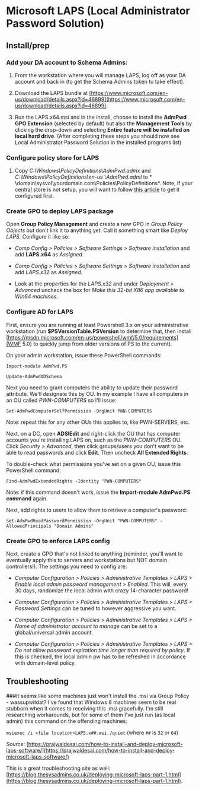 # Microsoft LAPS (Local Administrator Password Solution)

## Install/prep

### Add your DA account to Schema Admins:

1. From the workstation where you will manage LAPS, log off as your DA account and back in (to get the Schema Admins token to take effect). 
 
2. Download the LAPS bundle at [https://www.microsoft.com/en-us/download/details.aspx?id=46899](https://www.microsoft.com/en-us/download/details.aspx?id=46899). 
 
3. Run the LAPS.x64.msi and in the install, choose to install the **AdmPwd GPO Extension** (selected by default) but also the **Management Tools** by clicking the drop-down and selecting **Entire feature will be installed on local hard drive**.  (After completing these steps you should now see Local Administrator Password Solution in the installed programs list)
 
### Configure policy store for LAPS

1. Copy *C:\Windows\PolicyDefinitions\AdmPwd.admx* and *C:\Windows\PolicyDefinitions\en-us
\AdmPwd.adml* to * \\domain\sysvol\yourdomain.com\Policies\PolicyDefinitions\*.  Note, if your central store is not setup, you will want to follow [this article](https://support.microsoft.com/en-us/help/929841/how-to-create-the-central-store-for-group-policy-administrative-template-files-in-windows-vista) to get it configured first.
 
### Create GPO to deploy LAPS package
 
Open **Group Policy Management** and create a new GPO in *Group Policy Objects* but don't link it to anything yet.  Call it something smart like *Deploy LAPS*.  Configure it like so:
 
* *Comp Config > Policies > Software Settings > Software installation* and add **LAPS.x64** as *Assigned*.
 
* *Comp Config > Policies > Software Settings > Software installation* and add *LAPS.x32* as *Assigned*.
 
 * Look at the properties for the *LAPS.x32* and under *Deployment > Advanced* uncheck the box for *Make this 32-bit X86 app available to Win64 machines*.
 
 
### Configure AD for LAPS

First, ensure you are running at least Powershell 3.x on your administrative workstation (run **$PSVersionTable.PSVersion** to determine that, then install [https://msdn.microsoft.com/en-us/powershell/wmf/5.0/requirements](WMF 5.0) to quickly jump from older versions of PS to the current). 
 
On your admin workstation, issue these PowerShell commands:
 
`Import-module AdmPwd.PS`

`Update-AdmPwdADSchema`
 
 Next you need to grant computers the ability to update their password attribute.  We'll designate this by OU.  In my example I have all computers in an OU called *PWN-COMPUTERS* so I'll issue:
 
`Set-AdmPwdComputerSelfPermission -OrgUnit PWN-COMPUTERS`
 
Note: repeat this for any other OUs this applies to, like PWN-SERVERS, etc.
 
Next, on a DC, open **ADSIEdit** and right-click the OU that has computer accounts you're installing LAPS on, such as the *PWN-COMPUTERS* OU.  Click *Security > Advanced*, then click groups/users you don't want to be able to read passwords and click **Edit**.  Then uncheck **All Extended Rights**. 
 
To double-check what permissions you've set on a given OU, issue this PowerShell command:
 
`Find-AdmPwdExtendedRights -Identity "PWN-COMPUTERS"`
 
Note: if this command doesn't work, issue the **Import-module AdmPwd.PS command** again.
 
Next, add rights to users to allow them to retrieve a computer's password:
 
`Set-AdmPwdReadPasswordPermission -OrgUnit "PWN-COMPUTERS" -AllowedPrincipals "Domain Admins"`
  
### Create GPO to enforce LAPS config
Next, create a GPO that's not linked to anything (reminder, you'll want to eventually apply this to servers and workstations but NOT domain controllers!).  The settings you need to config are:
 
* *Computer Configuration > Policies > Administrative Templates > LAPS > Enable local admin password management > Enabled*.  This will, every 30 days, randomize the local admin with crazy 14-character password!
 
* *Computer Configuration > Policies > Administrative Templates > LAPS > Password Settings* can be tuned to however aggressive you want.
 
* *Computer Configuration > Policies > Administrative Templates > LAPS > Name of administrator account to manage* can be set to a global/universal admin account. 
 
* *Computer Configuration > Policies > Administrative Templates > LAPS > Do not allow password expiration time longer than required by policy*.  If this is checked, the local admin pw has to be refreshed in accordance with domain-level policy.

## Troubleshooting

###It seems like some machines just won't install the .msi via Group Policy - wassupwitdat?
I've found that Windows 8 machines seem to be real stubborn when it comes to receiving this .msi gracefully.  I'm still researching workarounds, but for some of them I've just run (as local admin) this command on the offending machines:

`msiexec /i <file location>LAPS.x##.msi /quiet` (where `##` is `32` or `64`)

*Source:* [https://prajwaldesai.com/how-to-install-and-deploy-microsoft-laps-software/](https://prajwaldesai.com/how-to-install-and-deploy-microsoft-laps-software/)

This is a great troubleshooting site as well: [https://blog.thesysadmins.co.uk/deploying-microsoft-laps-part-1.html](https://blog.thesysadmins.co.uk/deploying-microsoft-laps-part-1.html).
